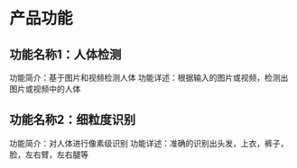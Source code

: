 # 产品功能

## 功能名称1：人体检测
功能简介：基于图片和视频检测人体
功能详述：根据输入的图片或视频，检测出图片或视频中的人体

## 功能名称2：细粒度识别
功能简介：对人体进行像素级识别
功能详述：准确的识别出头发，上衣，裤子，脸，左右臂，左右腿等